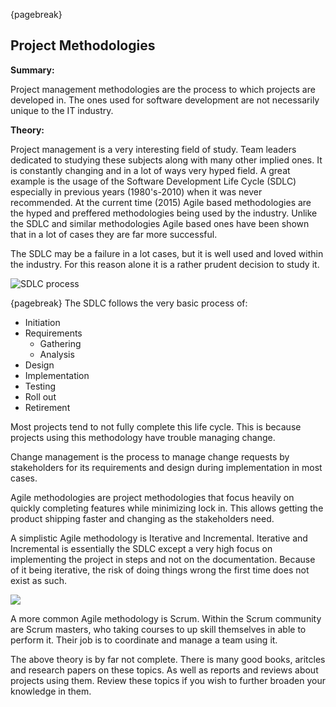 {pagebreak}

## Project Methodologies
**Summary:**

Project management methodologies are the process to which projects are developed in. The ones used for software development are not necessarily unique to the IT industry.

**Theory:**

Project management is a very interesting field of study. Team leaders dedicated to studying these subjects along with many other implied ones.
It is constantly changing and in a lot of ways very hyped field. A great example is the usage of the Software Development Life Cycle (SDLC) especially in previous years (1980's-2010) when it was never recommended. At the current time (2015) Agile based methodologies are the hyped and preffered methodologies being used by the industry. Unlike the SDLC and similar methodologies Agile based ones have been shown that in a lot of cases they are far more successful.

The SDLC may be a failure in a lot cases, but it is well used and loved within the industry. For this reason alone it is a rather prudent decision to study it.

![SDLC process](images/SDLC.jpg)

{pagebreak}
The SDLC follows the very basic process of:

* Initiation
* Requirements
	* Gathering
	* Analysis
* Design
* Implementation
* Testing
* Roll out
* Retirement

Most projects tend to not fully complete this life cycle. This is because projects using this methodology have trouble managing change.

Change management is the process to manage change requests by stakeholders for its requirements and design during implementation in most cases.

Agile methodologies are project methodologies that focus heavily on quickly completing features while minimizing lock in. This allows getting the product shipping faster and changing as the stakeholders need.

A simplistic Agile methodology is Iterative and Incremental. Iterative and Incremental is essentially the SDLC except a very high focus on implementing the project in steps and not on the documentation.
Because of it being iterative, the risk of doing things wrong the first time does not exist as such.

![](images/iterativeAndIncremental.jpg)

A more common Agile methodology is Scrum. Within the Scrum community are Scrum masters, who taking courses to up skill themselves in able to perform it. Their job is to coordinate and manage a team using it.

The above theory is by far not complete. There is many good books, aritcles and research papers on these topics. As well as reports and reviews about projects using them. Review these topics if you wish to further broaden your knowledge in them.